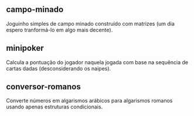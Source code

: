 ## campo-minado
Joguinho simples de campo minado construído com matrizes (um dia espero tranformá-lo em algo mais decente).

## minipoker
Calcula a pontuação do jogador naquela jogada com base na sequência de cartas dadas (desconsiderando os naipes).

## conversor-romanos
Converte números em algarismos arábicos para algarismos romanos usando apenas estruturas condicionais.